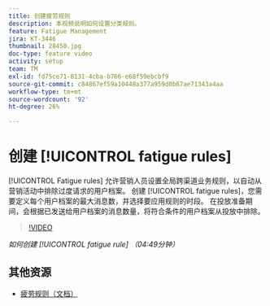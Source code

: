 ```yaml
---
title: 创建疲劳规则
description: 本视频说明如何设置分类规则。
feature: Fatigue Management
jira: KT-3446
thumbnail: 28450.jpg
doc-type: feature video
activity: setup
team: TM
exl-id: fd75ce71-8131-4cba-b766-e68f59ebcbf9
source-git-commit: c84867ef59a10448a377a959d0b67ae71343a4aa
workflow-type: tm+mt
source-wordcount: '92'
ht-degree: 26%

---
```


# 创建 [!UICONTROL fatigue rules]

[!UICONTROL Fatigue rules] 允许营销人员设置全局跨渠道业务规则，以自动从营销活动中排除过度请求的用户档案。
创建 [!UICONTROL fatigue rules]，您需要定义每个用户档案的最大消息数，并选择要应用规则的时段。 在投放准备期间，会根据已发送给用户档案的消息数量，将符合条件的用户档案从投放中排除。

>[!VIDEO](https://video.tv.adobe.com/v/28450?quality=12&learn=on)

*如何创建 [!UICONTROL fatigue rule] （04:49分钟）*

## 其他资源

* [疲劳规则（文档）](https://experienceleague.adobe.com/docs/campaign-standard/using/testing-and-sending/working-with-typology-rules/fatigue-rules.html)
